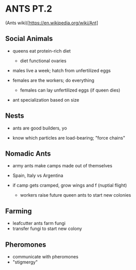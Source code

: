 # ANTS PT.2

(Ants wiki)[https://en.wikipedia.org/wiki/Ant]

## Social Animals 

- queens eat protein-rich diet 
	- diet functional ovaries

- males live a week; hatch from unfertilized eggs 
	
- females are the workers; do everything 
	- females can lay unfertilized eggs (if queen dies)

- ant specialization based on size


## Nests 

- ants are good builders, yo 

- know which particles are load-bearing; "force chains"


## Nomadic Ants 

- army ants make camps made out of themselves

- Spain, Italy vs Argentina

- if camp gets cramped, grow wings and f (nuptial flight)
	- workers raise future queen ants to start new colonies 

## Farming 

- leafcutter ants farm fungi
- transfer fungi to start new colony

## Pheromones 

- communicate with pheromones
- "stigmergy"
